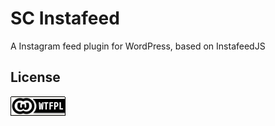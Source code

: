 # SC Instafeed
A Instagram feed plugin for WordPress, based on InstafeedJS

## License
[![WTFPL](wtfpl-badge.png "WTFPL")](https://github.com/zergiocosta/SC-Instafeed/blob/master/LICENSE)
